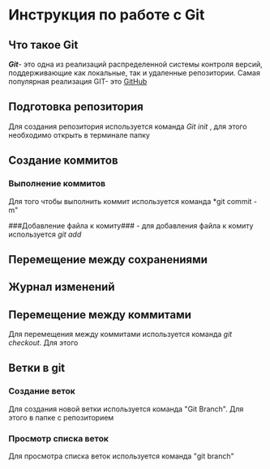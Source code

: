 # Инструкция по работе с Git

## Что такое Git

***Git***- это одна из реализаций распределенной системы контроля версий, поддерживающие как локальные, так и удаленные репозитории. Самая популярная реализация GIT- это [GitHub](https://github.com)
## Подготовка репозитория

Для создания репозитория используется команда *Git init* , для этого необходимо открыть в терминале папку


## Создание коммитов

### Выполнение коммитов ### 

Для того чтобы выполнить коммит используется команда *git commit -m"

###Добавление файла к комиту### - для добавления файла  к комиту используется *git add*
## Перемещение между сохранениями

## Журнал изменений

## Перемещение между коммитами

Для перемещения между коммитами используется команда *git checkout*. Для этого




## Ветки в git

### Создание веток
Для создания новой   ветки используется команда "Git Branch". Для этого в папке с репозиторием

### Просмотр списка веток
Для просмотра списка веток используется команда  "git branch"
